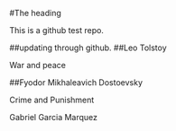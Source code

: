 #The heading

This is a github test repo.

##updating through github.
##Leo Tolstoy

War and peace

##Fyodor Mikhaleavich Dostoevsky

Crime and Punishment


Gabriel Garcia Marquez
